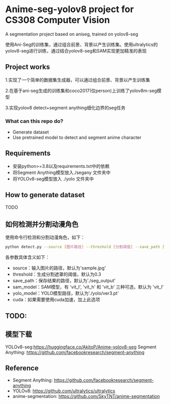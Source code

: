 # Anime-seg-yolov8 project for CS308 Computer Vision
A segmentation project based on aniseg, trained on yolov8-seg

使用Ani-Seg的训练集，通过组合前景、背景以产生训练集。使用ultralytics的yolov8-seg进行训练，通过结合yolov8-seg和SAM实现更加精准的表现
## Project works
1.实现了一个简单的数据集生成器，可以通过组合前景、背景以产生训练集

2.在基于ani-seg生成的训练集和coco2017(仅person)上训练了yolov8m-seg模型

3.实现yolov8 detect+segment anything细化边界的seg任务

### What can this repo do?
- Generate dataset
- Use pretrained model to detect and segment anime character

## Requirements
- 安装python>=3.8以及requirements.txt中的依赖
- 将Segment Anything模型放入./segany 文件夹中
- 将YOLOv8-seg模型放入 ./yolo 文件夹中

## How to generate dataset
TODO

## 如何检测并分割动漫角色

使用命令行检测和分割动漫角色，如下：

```bash
python detect.py --source [图片路径] --threshold [分割阈值] --save_path [保存路径] --sam_model [SAM模型] --yolo_model [YOLO模型路径] [--cuda]
```
各参数具体含义如下：

- source：输入图片的路径，默认为'sample.jpg'
- threshold：生成分割遮罩的阈值，默认为0.3
- save_path：保存结果的路径，默认为'./seg_output'
- sam_model：SAM模型，有 'vit_l', 'vit_h' 和 'vit_b' 三种可选，默认为 'vit_l'
- yolo_model：YOLO模型路径，默认为'./yolo/ver3.pt'
- cuda：如果需要使用cuda加速，加上此选项

## TODO:

## 模型下载

YOLOv8-seg:https://huggingface.co/AkitoP/Anime-yolov8-seg
Segment Anything: https://github.com/facebookresearch/segment-anything
## Reference
- Segment Anything: https://github.com/facebookresearch/segment-anything
- YOLOv8: https://github.com/ultralytics/ultralytics
- anime-segmentation: https://github.com/SkyTNT/anime-segmentation
